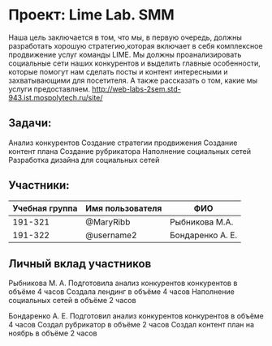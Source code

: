 # Проект: Lime Lab. SMM
Наша цель заключается в том, что мы, в первую очередь, должны разработать хорошую стратегию,которая включает в себя комплексное продвижение услуг команды LIME. Мы должны проанализировать социальные сети наших конкурентов и выделить главные особенности, которые помогут нам сделать посты и контент интересными и захватывающими для посетителя. А также рассказать о том, какие мы услуги предоставляем.
http://web-labs-2sem.std-943.ist.mospolytech.ru/site/

## Задачи:
Анализ конкурентов
Создание стратегии продвижения
Создание контент плана
Создание рубрикатора
Наполнение социальных сетей
Разработка дизайна для социальных сетей


## Участники:
| Учебная группа | Имя пользователя | ФИО                      |
|----------------|------------------|--------------------------|
| 191-321        | @MaryRibb        | Рыбникова М.А.           |
| 191-322        | @username2       | Бондаренко А. Е.         |


## Личный вклад участников
Рыбникова М. А. 
Подготовила анализ конкурентов конкурентов в объёме 4 часов
Создала лендинг в объёме 4 часов
Наполнение социальных сетей в объёме 2 часов

Бондаренко А. Е.
Подготовил анализ конкурентов конкурентов в объёме 4 часов
Создал рубрикатор в объёме 2 часов
Создал контент план на ноябрь в объёме 2 часов

